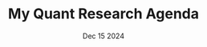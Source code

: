 ---
title: "My Quant Research Agenda"
description: "From the series: becoming a researcher"
date: "Dec 15 2024"
draft: false
---
